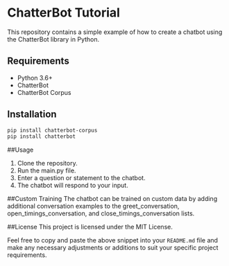 # ChatterBot Tutorial

This repository contains a simple example of how to create a chatbot using the ChatterBot library in Python.

## Requirements

- Python 3.6+
- ChatterBot
- ChatterBot Corpus

## Installation

```bash
pip install chatterbot-corpus
pip install chatterbot
```
##Usage
1. Clone the repository.
2. Run the main.py file.
3. Enter a question or statement to the chatbot.
4. The chatbot will respond to your input.

##Custom Training
The chatbot can be trained on custom data by adding additional conversation examples to the greet_conversation, open_timings_conversation, and close_timings_conversation lists.

##License
This project is licensed under the MIT License.


Feel free to copy and paste the above snippet into your `README.md` file and make any necessary adjustments or additions to suit your specific project requirements.

